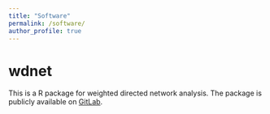```yaml
---
title: "Software"
permalink: /software/
author_profile: true
---
```


wdnet
====================
This is a R package for weighted directed network analysis. The package is publicly
available on [GitLab](https://gitlab.com/wdnetwork/wdnet).